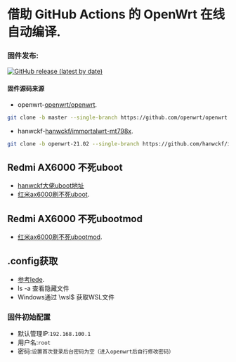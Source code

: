 # 借助 GitHub Actions 的 OpenWrt 在线自动编译.

### 固件发布:
[![GitHub release (latest by date)](https://img.shields.io/github/v/release/fabian4/Actions-OpenWrt-AX6000?style=for-the-badge&label=固件下载)](https://github.com/fabian4/Actions-OpenWrt-AX6000/releases/latest)

#### 固件源码来源
- openwrt-[openwrt/openwrt](https://github.com/openwrt/openwrt).
```bash
git clone -b master --single-branch https://github.com/openwrt/openwrt
```

- hanwckf-[hanwckf/immortalwrt-mt798x](https://github.com/hanwckf/immortalwrt-mt798x).
```bash
git clone -b openwrt-21.02 --single-branch https://github.com/hanwckf/immortalwrt-mt798x
```

## Redmi AX6000 不死uboot
- [hanwckf大佬uboot地址](https://github.com/hanwckf/bl-mt798x/releases/latest)
- [红米ax6000刷不死uboot](https://blog.w2aa.ga/post/ax6000-uboot.html).

## Redmi AX6000 不死ubootmod
- [红米ax6000刷不死ubootmod](https://www.right.com.cn/forum/thread-8272071-1-2.html).

## .config获取
- [参考lede](https://github.com/coolsnowwolf/lede/issues).
- ls -a 查看隐藏文件
- Windows通过 \\wsl$  获取WSL文件

### 固件初始配置
- 默认管理IP:`192.168.100.1`
- 用户名:`root`
- 密码:`设置首次登录后台密码为空（进入openwrt后自行修改密码）`
